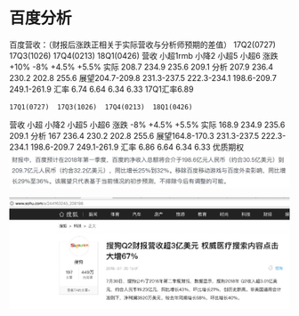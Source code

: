 # 百度分析
百度营收：（财报后涨跌正相关于实际营收与分析师预期的差值）
    17Q2(0727)  17Q3(1026)  17Q4(0213)  18Q1(0426)
营收   小超1rmb     小降2       小超5       小超6
涨跌   +10%        -8%         +4.5%      +5.5%
实际   208.7       234.9       235.6      209.1
分析   207.9       236.4       230.2      202.8         255.6
展望204.7-209.8 231.3-237.5 222.3-234.1 198.6-209.7 249.1-261.9
汇率   6.74        6.64         6.34     6.33
17Q1汇率6.89   

    17Q1(0727)  17Q3(1026)  17Q4(0213)  18Q1(0426)
营收   小超     小降2       小超5       小超6
涨跌            -8%         +4.5%      +5.5%
实际   168.9       234.9       235.6      209.1
分析   167       236.4       230.2      202.8         255.6
展望164.8-170.3 231.3-237.5 222.3-234.1 198.6-209.7 249.1-261.9
汇率   6.86           6.64         6.34     6.33
优质期权
![-w722](media/15327035157647/15327538316860.jpg)

![](media/15327035157647/15329372783648.jpg)
